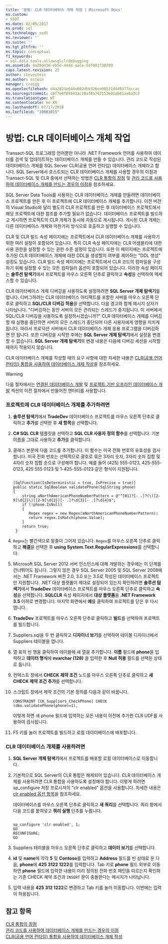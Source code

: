 ```yaml
---
title: '방법: CLR 데이터베이스 개체 작업 | Microsoft Docs'
ms.custom:
- SSDT
ms.date: 02/09/2017
ms.prod: sql
ms.technology: ssdt
ms.reviewer: ''
ms.suite: ''
ms.tgt_pltfrm: ''
ms.topic: conceptual
f1_keywords:
- sql.data.tools.allowsqlclrdebugging
ms.assetid: 4a28d43d-eb5e-444d-aace-5df691f38709
caps.latest.revision: 21
author: stevestein
ms.author: sstein
manager: craigg
ms.openlocfilehash: d4a2823e644e002dbb326ea98531d449377accac
ms.sourcegitcommit: c8f7e9f05043ac10af8a742153e81ab81aa6a3c3
ms.translationtype: HT
ms.contentlocale: ko-KR
ms.lasthandoff: 07/17/2018
ms.locfileid: "39083815"
---
```

# <a name="how-to-work-with-clr-database-objects"></a>방법: CLR 데이터베이스 개체 작업
Transact\-SQL 프로그래밍 언어뿐만 아니라 .NET Framework 언어를 사용하여 데이터를 검색 및 업데이트하는 데이터베이스 개체를 만들 수 있습니다. 관리 코드로 작성된 데이터베이스 개체를 SQL Server CLR(공용 언어 런타임) 데이터베이스 개체라고 합니다. SQL Server에서 호스트되는 CLR 데이터베이스 개체를 사용할 경우의 이점과 Transact\-SQL 및 CLR 중에서 선택하는 방법은 [CLR 통합의 장점](http://msdn.microsoft.com/en-us/library/ms131045.aspx) 및 [관리 코드를 사용하여 데이터베이스 개체를 만드는 경우의 이점](http://msdn.microsoft.com/en-us/library/k2e1fb36.aspx)을 참조하세요.  
  
SQL Server Data Tools를 사용하는 CLR 데이터베이스 개체를 만들려면 데이터베이스 프로젝트를 만든 후 이 프로젝트에 CLR 데이터베이스 개체를 추가합니다. 이전 버전의 Visual Studio와 달리 별도의 CLR 프로젝트를 만든 후 데이터베이스 프로젝트에서 해당 프로젝트에 대한 참조를 추가할 필요가 없습니다. 데이터베이스 프로젝트를 빌드하고 게시하면 프로젝트의 CLR 개체가 동시에 자동으로 게시됩니다. 게시된 CLR 개체는 다른 데이터베이스 개체와 마찬가지 방식으로 호출하고 실행할 수 있습니다.  
  
CLR 및 CLR 빌드 속성 페이지에는 프로젝트에서 CLR 데이터베이스 개체를 사용하기 위한 여러 설정이 포함되어 있습니다. 특히 CLR 속성 페이지에는 CLR 어셈블리에 대한 사용 권한을 설정할 수 있는 권한 수준 설정이 있습니다. 또한 이 페이지에는 프로젝트에 추가된 CLR 데이터베이스 개체에 대한 DDL을 생성할지 여부를 제어하는 "DDL 생성" 설정도 있습니다. CLR 빌드 속성 페이지에는 프로젝트에서 CLR 코드의 컴파일을 구성하기 위해 설정할 수 있는 모든 컴파일러 옵션이 포함되어 있습니다. 이러한 속성 페이지는 **솔루션 탐색기**에서 프로젝트를 마우스 오른쪽 단추로 클릭하고 **속성**을 선택하여 액세스할 수 있습니다.  
  
CLR 데이터베이스 개체 디버깅을 사용하도록 설정하려면 **SQL Server 개체 탐색기**를 엽니다. 디버그하려는 CLR 데이터베이스 아티팩트를 포함한 서버를 마우스 오른쪽 단추로 클릭하고 **SQL/CLR 디버깅 허용**을 선택합니다. 다음 경고와 함께 메시지 상자가 나타납니다. "디버깅하는 동안 서버의 모든 관리되는 스레드가 중지됩니다. 이 서버에서 SQL/CLR 디버깅을 사용하도록 설정하시겠습니까?" CLR 데이터베이스 개체를 디버깅할 때 실행을 중단하면 서버의 모든 스레드가 중단되어 다른 사용자에게 영향을 미치게 됩니다. 따라서 프로덕션 서버에서 CLR 데이터베이스 개체 응용 프로그램을 디버깅하면 안 됩니다. 또한 디버깅을 시작한 후에는 **SQL Server 개체 탐색기**에서 설정을 변경할 수 없습니다. **SQL Server 개체 탐색기**의 변경 내용은 다음에 디버깅 세션을 시작할 때까지 적용되지 않습니다.  
  
CLR 데이터베이스 개체를 작성할 때의 요구 사항에 대한 자세한 내용은 [CLR(공용 언어 런타임) 통합을 사용하여 데이터베이스 개체 작성](http://msdn.microsoft.com/en-us/library/ms131046.aspx)을 참조하세요.  
  
> [!WARNING]  
> 다음 절차에서는 [연결된 데이터베이스 개발](../ssdt/connected-database-development.md) 및 [프로젝트 기반 오프라인 데이터베이스 개발](../ssdt/project-oriented-offline-database-development.md) 섹션의 이전 절차에서 만들어진 엔터티를 사용합니다.  
  
### <a name="to-add-a-clr-database-object-to-your-project"></a>프로젝트에 CLR 데이터베이스 개체를 추가하려면  
  
1.  **솔루션 탐색기**에서 **TradeDev** 데이터베이스 프로젝트를 마우스 오른쪽 단추로 클릭하고 **추가**를 선택한 후 **새 항목**을 선택합니다.  
  
2.  **C# SQL CLR** 템플릿을 선택하고 **SQL CLR 사용자 정의 함수**를 선택합니다. 기본 이름을 그대로 사용하고 **추가**를 클릭합니다.  
  
3.  클래스 본문에 다음 코드를 추가합니다. 이 함수는 미국 전화 번호의 유효성을 검사합니다. 미국 전화 번호는 선택적으로 괄호로 묶은 3자리 숫자, 3자리 숫자 집합 및 4자리 숫자 집합 순으로 구성해야 합니다. 예를 들어 (425) 555-0123, 425-555-0123, 425 555 0123 및 1-425-555-0123 같은 형식이 지원됩니다.  
  
    ```  
  
    [SqlFunction(IsDeterministic = true, IsPrecise = true)]  
    public static SqlBoolean validatePhone(SqlString phone)  
    {  
        string aNorthAmericanPhoneNumberPattern = @"^[01]?[- .]?(\([2-9]\d{2}\)|[2-9]\d{2})[- .]?\d{3}[- .]?\d{4}$";  
        if (!phone.IsNull)  
        {  
           Regex regex = new Regex(aNorthAmericanPhoneNumberPattern);  
           return regex.IsMatch(phone.Value);  
        }  
        return true;  
     }  
    ```  
  
4.  `Regex`는 빨간색으로 밑줄이 그어져 있습니다. `Regex`를 마우스 오른쪽 단추로 클릭하고 **해결**을 선택한 후 **using System.Text.RegularExpressions**를 선택합니다.  
  
5.  Microsoft SQL Server 2012 서버 인스턴스에 대해 개발하는 경우에는 이 단계를 건너뛰어도 됩니다. 그렇지 않은 경우 SQL Server 2005 및 SQL Server 2008에서는 .NET Framework 버전 2.0, 3.0 또는 3.5로 작성된 데이터베이스 프로젝트만 지원합니다. .NET 대상 플랫폼이 제대로 설정되어 있는지 확인하려면 **솔루션 탐색기**에서 **TradeDev** 데이터베이스 프로젝트를 마우스 오른쪽 단추로 클릭하고 **속성**을 선택합니다. **SQLCLR** 속성 페이지에서 **대상 플랫폼**을 **.NET Framework 3.5** 이하로 변경합니다. 마지막 화면에서 **예**를 클릭하여 프로젝트를 닫은 후 다시 엽니다.  
  
6.  **TradeDev** 프로젝트를 마우스 오른쪽 단추로 클릭하고 **빌드**를 선택하여 프로젝트를 빌드합니다.  
  
7.  Suppliers.sql을 두 번 클릭하고 **디자이너 보기**를 선택하여 테이블 디자이너에서 Suppliers 테이블을 엽니다.  
  
8.  열 표의 빈 행을 클릭하여 테이블에 새 열을 추가합니다. **이름** 필드에 **phone**을 입력하고 **데이터 형식**에 **nvarchar (128)** 을 입력한 후 **Null 허용** 필드를 선택된 상태로 둡니다.  
  
9. 컨텍스트 창에서 **CHECK 제약 조건** 노드를 마우스 오른쪽 단추로 클릭하고 **새 CHECK 제약 조건 추가**를 선택합니다.  
  
10. 스크립트 창에서 제약 조건의 기본 정의를 다음과 같이 바꿉니다.  
  
    ```  
    CONSTRAINT [CK_Suppliers_CheckPhone] CHECK (dbo.validatePhone(phone)=1),  
    ```  
  
    이렇게 하면 새 phone 필드에 입력하는 모든 내용이 이전에 추가한 CLR UDF를 사용하여 검사됩니다.  
  
11. F5 키를 눌러 프로젝트를 빌드하고 로컬 데이터베이스에 배포합니다.  
  
### <a name="to-use-clr-database-objects"></a>CLR 데이터베이스 개체를 사용하려면  
  
1.  **SQL Server 개체 탐색기**에서 프로젝트를 배포할 로컬 데이터베이스로 이동합니다.  
  
2.  기본적으로 SQL Server의 CLR 통합은 해제되어 있습니다. CLR 데이터베이스 개체를 사용하려면 CLR 통합을 사용하도록 설정해야 합니다. 이렇게 하려면 sp_configure 저장 프로시저의 "clr enabled" 옵션을 사용합니다. 자세한 내용은 [clr enabled 옵션 항목](http://msdn.microsoft.com/en-us/library/ms131048.aspx)을 참조하세요.  
  
    데이터베이스를 마우스 오른쪽 단추로 클릭하고 **새 쿼리**를 선택합니다. 쿼리 창에서 다음 코드를 붙여넣고 **쿼리 실행** 단추를 누릅니다.  
  
    ```  
  
    sp_configure 'clr enabled', 1;  
    GO  
    RECONFIGURE;  
    GO  
    ```  
  
3.  Suppliers 테이블을 마우스 오른쪽 단추로 클릭하고 **데이터 보기**를 선택합니다.  
  
4.  **id** 및 **name**에 각각 **5** 및 **Contoso**를 입력하고 **Address** 필드를 빈 상태로 둔 다음, **phone**에 **425 3122 1222**를 입력합니다. Tab 키로 **phone** 필드 외부로 이동하면 **phone** 필드에 입력한 내용이 미리 정의된 전화 번호 패턴을 따르는지 확인하는 기존 CHECK 제약 조건과 `INSERT` 문이 충돌한다는 메시지가 나타납니다.  
  
5.  입력 내용을 **425 312 1222**로 변경하고 Tab 키를 눌러 이동합니다. 이번에는 입력이 허용됩니다.  
  
## <a name="see-also"></a>참고 항목  
[CLR 통합의 장점](http://msdn.microsoft.com/en-us/library/ms131045.aspx)  
[관리 코드를 사용하여 데이터베이스 개체를 만드는 경우의 이점](http://msdn.microsoft.com/en-us/library/k2e1fb36.aspx)  
[CLR(공용 언어 런타임) 통합을 사용하여 데이터베이스 개체 작성](http://msdn.microsoft.com/en-us/library/ms131046.aspx)  
  

